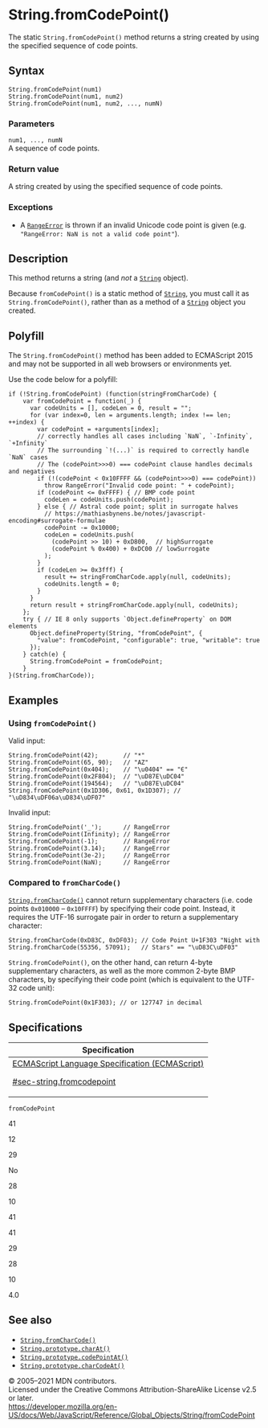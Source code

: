 # String.fromCodePoint()

The static `String.fromCodePoint()` method returns a string created by using the specified sequence of code points.

## Syntax

    String.fromCodePoint(num1)
    String.fromCodePoint(num1, num2)
    String.fromCodePoint(num1, num2, ..., numN)

### Parameters

`num1, ..., numN`  
A sequence of code points.

### Return value

A string created by using the specified sequence of code points.

### Exceptions

-   A [`RangeError`](../../errors/not_a_codepoint) is thrown if an invalid Unicode code point is given (e.g. `"RangeError: NaN is not a valid code point"`).

## Description

This method returns a string (and _not_ a [`String`](../string) object).

Because `fromCodePoint()` is a static method of [`String`](../string), you must call it as `String.fromCodePoint()`, rather than as a method of a [`String`](../string) object you created.

## Polyfill

The `String.fromCodePoint()` method has been added to ECMAScript 2015 and may not be supported in all web browsers or environments yet.

Use the code below for a polyfill:

    if (!String.fromCodePoint) (function(stringFromCharCode) {
        var fromCodePoint = function(_) {
          var codeUnits = [], codeLen = 0, result = "";
          for (var index=0, len = arguments.length; index !== len; ++index) {
            var codePoint = +arguments[index];
            // correctly handles all cases including `NaN`, `-Infinity`, `+Infinity`
            // The surrounding `!(...)` is required to correctly handle `NaN` cases
            // The (codePoint>>>0) === codePoint clause handles decimals and negatives
            if (!(codePoint < 0x10FFFF && (codePoint>>>0) === codePoint))
              throw RangeError("Invalid code point: " + codePoint);
            if (codePoint <= 0xFFFF) { // BMP code point
              codeLen = codeUnits.push(codePoint);
            } else { // Astral code point; split in surrogate halves
              // https://mathiasbynens.be/notes/javascript-encoding#surrogate-formulae
              codePoint -= 0x10000;
              codeLen = codeUnits.push(
                (codePoint >> 10) + 0xD800,  // highSurrogate
                (codePoint % 0x400) + 0xDC00 // lowSurrogate
              );
            }
            if (codeLen >= 0x3fff) {
              result += stringFromCharCode.apply(null, codeUnits);
              codeUnits.length = 0;
            }
          }
          return result + stringFromCharCode.apply(null, codeUnits);
        };
        try { // IE 8 only supports `Object.defineProperty` on DOM elements
          Object.defineProperty(String, "fromCodePoint", {
            "value": fromCodePoint, "configurable": true, "writable": true
          });
        } catch(e) {
          String.fromCodePoint = fromCodePoint;
        }
    }(String.fromCharCode));

## Examples

### Using `fromCodePoint()`

Valid input:

    String.fromCodePoint(42);       // "*"
    String.fromCodePoint(65, 90);   // "AZ"
    String.fromCodePoint(0x404);    // "\u0404" == "Є"
    String.fromCodePoint(0x2F804);  // "\uD87E\uDC04"
    String.fromCodePoint(194564);   // "\uD87E\uDC04"
    String.fromCodePoint(0x1D306, 0x61, 0x1D307); // "\uD834\uDF06a\uD834\uDF07"

Invalid input:

    String.fromCodePoint('_');      // RangeError
    String.fromCodePoint(Infinity); // RangeError
    String.fromCodePoint(-1);       // RangeError
    String.fromCodePoint(3.14);     // RangeError
    String.fromCodePoint(3e-2);     // RangeError
    String.fromCodePoint(NaN);      // RangeError

### Compared to `fromCharCode()`

[`String.fromCharCode()`](fromcharcode) cannot return supplementary characters (i.e. code points `0x010000` – `0x10FFFF`) by specifying their code point. Instead, it requires the UTF-16 surrogate pair in order to return a supplementary character:

    String.fromCharCode(0xD83C, 0xDF03); // Code Point U+1F303 "Night with
    String.fromCharCode(55356, 57091);   // Stars" == "\uD83C\uDF03"

`String.fromCodePoint()`, on the other hand, can return 4-byte supplementary characters, as well as the more common 2-byte BMP characters, by specifying their code point (which is equivalent to the UTF-32 code unit):

    String.fromCodePoint(0x1F303); // or 127747 in decimal

## Specifications

<table><thead><tr class="header"><th>Specification</th></tr></thead><tbody><tr class="odd"><td><a href="https://tc39.es/ecma262/#sec-string.fromcodepoint">ECMAScript Language Specification (ECMAScript) 
<br/>

<span class="small">#sec-string.fromcodepoint</span></a></td></tr></tbody></table>

`fromCodePoint`

41

12

29

No

28

10

41

41

29

28

10

4.0

## See also

-   [`String.fromCharCode()`](fromcharcode)
-   [`String.prototype.charAt()`](charat)
-   [`String.prototype.codePointAt()`](codepointat)
-   [`String.prototype.charCodeAt()`](charcodeat)

© 2005–2021 MDN contributors.  
Licensed under the Creative Commons Attribution-ShareAlike License v2.5 or later.  
<a href="https://developer.mozilla.org/en-US/docs/Web/JavaScript/Reference/Global_Objects/String/fromCodePoint" class="_attribution-link">https://developer.mozilla.org/en-US/docs/Web/JavaScript/Reference/Global_Objects/String/fromCodePoint</a>
